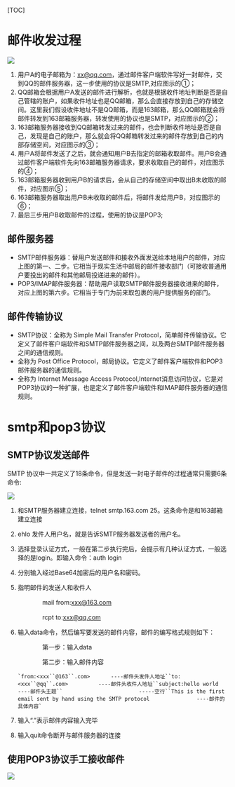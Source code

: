 [TOC]

# 邮件收发过程

![](/home/spiko/notes/img/1120165-20171011215731184-1615174561.png)

1. 用户A的电子邮箱为：xx@qq.com，通过邮件客户端软件写好一封邮件，交到QQ的邮件服务器，这一步使用的协议是SMTP,对应图示的①；
2. QQ邮箱会根据用户A发送的邮件进行解析，也就是根据收件地址判断是否是自己管辖的账户，如果收件地址也是QQ邮箱，那么会直接存放到自己的存储空间。这里我们假设收件地址不是QQ邮箱，而是163邮箱，那么QQ邮箱就会将邮件转发到163邮箱服务器，转发使用的协议也是SMTP，对应图示的②；
3. 163邮箱服务器接收到QQ邮箱转发过来的邮件，也会判断收件地址是否是自己，发现是自己的账户，那么就会将QQ邮箱转发过来的邮件存放到自己的内部存储空间，对应图示的③；
4. 用户A将邮件发送了之后，就会通知用户B去指定的邮箱收取邮件。用户B会通过邮件客户端软件先向163邮箱服务器请求，要求收取自己的邮件，对应图示的④；
5. 163邮箱服务器收到用户B的请求后，会从自己的存储空间中取出B未收取的邮件，对应图示⑤；
6. 163邮箱服务器取出用户B未收取的邮件后，将邮件发给用户B，对应图示的⑥；
7. 最后三步用户B收取邮件的过程，使用的协议是POP3;

## 邮件服务器

- SMTP邮件服务器：替用户发送邮件和接收外面发送给本地用户的邮件，对应上图的第一、二步。它相当于现实生活中邮局的邮件接收部门（可接收普通用户要投出的邮件和其他邮局投递进来的邮件）。
- POP3/IMAP邮件服务器：帮助用户读取SMTP邮件服务器接收进来的邮件，对应上图的第六步。它相当于专门为前来取包裹的用户提供服务的部门。

## 邮件传输协议

- SMTP协议：全称为 Simple Mail Transfer Protocol，简单邮件传输协议。它定义了邮件客户端软件和SMTP邮件服务器之间，以及两台SMTP邮件服务器之间的通信规则。
- 全称为 Post Office Protocol，邮局协议。它定义了邮件客户端软件和POP3邮件服务器的通信规则。
- 全称为 Internet Message Access Protocol,Internet消息访问协议，它是对POP3协议的一种扩展，也是定义了邮件客户端软件和IMAP邮件服务器的通信规则。

# smtp和pop3协议

## SMTP协议发送邮件

SMTP 协议中一共定义了18条命令，但是发送一封电子邮件的过程通常只需要6条命令:

![](/home/spiko/notes/img/1120165-20171012205818918-1799542502.png)

1. 和SMTP服务器建立连接，telnet smtp.163.com 25。这条命令是和163邮箱建立连接

2. ehlo 发件人用户名，就是告诉SMTP服务器发送者的用户名。

3. 选择登录认证方式，一般在第二步执行完后，会提示有几种认证方式，一般选择的是login。即输入命令：auth login

4. 分别输入经过Base64加密后的用户名和密码。

5. 指明邮件的发送人和收件人

   　　　　mail from:<xxx@163.com>

   　　　　rcpt to:<xxx@qq.com>

6. 输入data命令，然后编写要发送的邮件内容，邮件的编写格式规则如下：

   　　　　第一步：输入data

   　　　　第二步：输入邮件内容　

   ```
   `from:<xxx``@163``.com>　　　　----邮件头发件人地址``to:<xxx``@qq``.com> 　　　　  ----邮件头收件人地址``subject:hello world　　　 ----邮件头主题``　　　　　　　　　　　　　　 -----空行``This is the first email sent by hand using the SMTP protocol　　　　　　　　　----邮件的具体内容`
   ```

7. 输入“.”表示邮件内容输入完毕
8. 输入quit命令断开与邮件服务器的连接

## 使用POP3协议手工接收邮件　

![](/home/spiko/notes/img/1120165-20171013233529668-98299246.png)